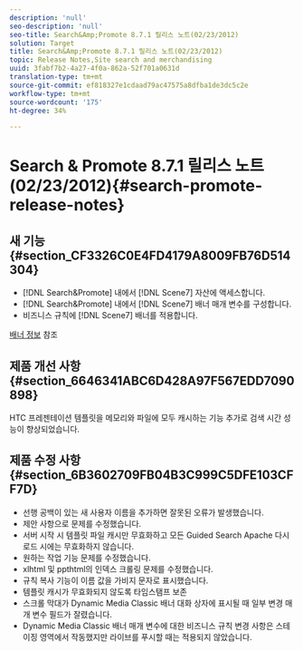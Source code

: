 ```yaml
---
description: 'null'
seo-description: 'null'
seo-title: Search&Amp;Promote 8.7.1 릴리스 노트(02/23/2012)
solution: Target
title: Search&Amp;Promote 8.7.1 릴리스 노트(02/23/2012)
topic: Release Notes,Site search and merchandising
uuid: 3fabf7b2-4a27-4f0a-862a-52f701a0631d
translation-type: tm+mt
source-git-commit: ef818327e1cdaad79ac47575a8dfba1de3dc5c2e
workflow-type: tm+mt
source-wordcount: '175'
ht-degree: 34%

---
```



# Search &amp; Promote 8.7.1 릴리스 노트(02/23/2012){#search-promote-release-notes}

## 새 기능 {#section_CF3326C0E4FD4179A8009FB76D514304}

* [!DNL Search&Promote] 내에서 [!DNL Scene7] 자산에 액세스합니다.
* [!DNL Search&Promote] 내에서 [!DNL Scene7] 배너 매개 변수를 구성합니다.
* 비즈니스 규칙에 [!DNL Scene7] 배너를 적용합니다.

[배너 정보](../c-about-design-menu/c-about-banners.md#concept_5BBE01FEC6134393B43CC917C8CC64DA) 참조

## 제품 개선 사항 {#section_6646341ABC6D428A97F567EDD7090898}

HTC 프레젠테이션 템플릿을 메모리와 파일에 모두 캐시하는 기능 추가로 검색 시간 성능이 향상되었습니다.

## 제품 수정 사항 {#section_6B3602709FB04B3C999C5DFE103CFF7D}

* 선행 공백이 있는 새 사용자 이름을 추가하면 잘못된 오류가 발생했습니다.
* 제안 사항으로 문제를 수정했습니다.
* 서버 시작 시 템플릿 파일 캐시만 무효화하고 모든 Guided Search Apache 다시 로드 시에는 무효화하지 않습니다.
* 원하는 작업 기능 문제를 수정했습니다.
* xlhtml 및 ppthtml의 인덱스 크롤링 문제를 수정했습니다.
* 규칙 복사 기능이 이름 값을 가비지 문자로 표시했습니다.
* 템플릿 캐시가 무효화되지 않도록 타임스탬프 보존
* 스크롤 막대가 Dynamic Media Classic 배너 대화 상자에 표시될 때 일부 변경 매개 변수 필드가 잘렸습니다.
* Dynamic Media Classic 배너 매개 변수에 대한 비즈니스 규칙 변경 사항은 스테이징 영역에서 작동했지만 라이브를 푸시할 때는 적용되지 않았습니다.

